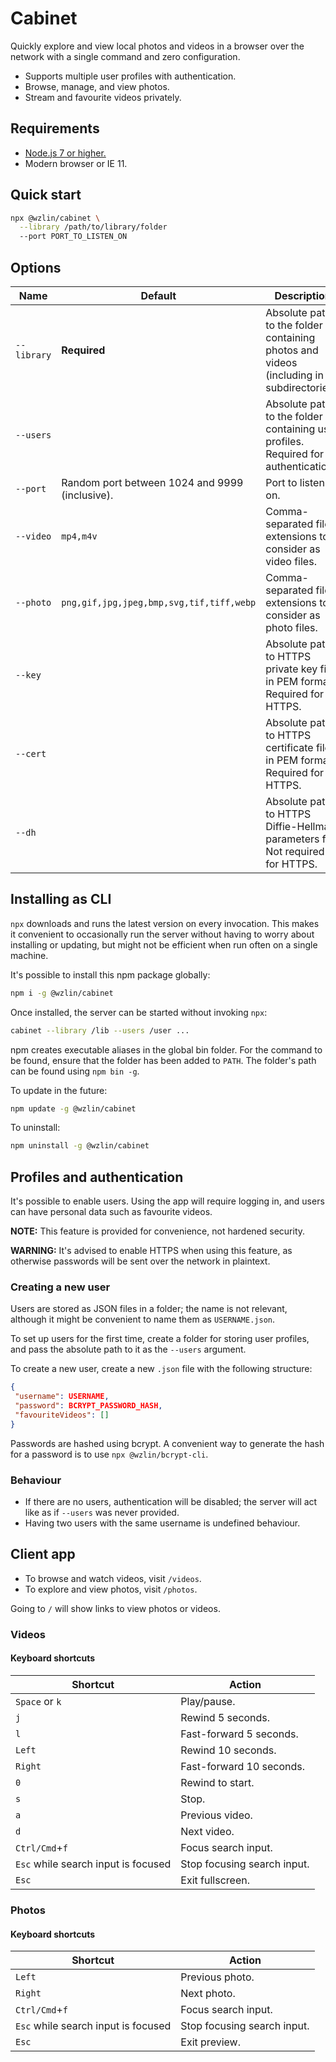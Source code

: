 # Cabinet

Quickly explore and view local photos and videos in a browser over the network
with a single command and zero configuration.

- Supports multiple user profiles with authentication.
- Browse, manage, and view photos.
- Stream and favourite videos privately.

## Requirements

- [Node.js 7 or higher.](https://nodejs.org)
- Modern browser or IE 11.

## Quick start

```bash
npx @wzlin/cabinet \
  --library /path/to/library/folder
  --port PORT_TO_LISTEN_ON
```

## Options

|Name|Default|Description|
|---|---|---|
|`--library`|**Required**|Absolute path to the folder containing photos and videos (including in subdirectories).|
|`--users`||Absolute path to the folder containing user profiles. Required for authentication.|
|`--port`|Random port between 1024 and 9999 (inclusive).|Port to listen on.|
|`--video`|`mp4,m4v`|Comma-separated file extensions to consider as video files.|
|`--photo`|`png,gif,jpg,jpeg,bmp,svg,tif,tiff,webp`|Comma-separated file extensions to consider as photo files.|
|`--key`||Absolute path to HTTPS private key file in PEM format. Required for HTTPS.|
|`--cert`||Absolute path to HTTPS certificate file in PEM format. Required for HTTPS.|
|`--dh`||Absolute path to HTTPS Diffie-Hellman parameters file. Not required for HTTPS.|

## Installing as CLI

`npx` downloads and runs the latest version on every invocation. This makes it convenient to occasionally run the server without having to worry about installing or updating, but might not be efficient when run often on a single machine.

It's possible to install this npm package globally:

```bash
npm i -g @wzlin/cabinet
```

Once installed, the server can be started without invoking `npx`:

```bash
cabinet --library /lib --users /user ...
```

npm creates executable aliases in the global bin folder. For the command to be found, ensure that the folder has been added to `PATH`. The folder's path can be found using `npm bin -g`.

To update in the future:

```bash
npm update -g @wzlin/cabinet
```

To uninstall:

```bash
npm uninstall -g @wzlin/cabinet
```

## Profiles and authentication

It's possible to enable users. Using the app will require logging in, and users can have personal data such as favourite videos.

**NOTE:** This feature is provided for convenience, not hardened security.

**WARNING:** It's advised to enable HTTPS when using this feature, as otherwise passwords will be sent over the network in plaintext.

### Creating a new user

Users are stored as JSON files in a folder; the name is not relevant, although it might be convenient to name them as `USERNAME.json`. 

To set up users for the first time, create a folder for storing user profiles, and pass the absolute path to it as the `--users` argument.

To create a new user, create a new `.json` file with the following structure:

```json
{
 "username": USERNAME,
 "password": BCRYPT_PASSWORD_HASH,
 "favouriteVideos": []
}
```

Passwords are hashed using bcrypt. A convenient way to generate the hash for a password is to use `npx @wzlin/bcrypt-cli`.

### Behaviour

- If there are no users, authentication will be disabled; the server will act like as if `--users` was never provided.
- Having two users with the same username is undefined behaviour.

## Client app

- To browse and watch videos, visit `/videos`.
- To explore and view photos, visit `/photos`.

Going to `/` will show links to view photos or videos.

### Videos

#### Keyboard shortcuts

|Shortcut|Action|
|---|---|
|`Space` or `k`|Play/pause.|
|`j`|Rewind 5 seconds.|
|`l`|Fast-forward 5 seconds.|
|`Left`|Rewind 10 seconds.|
|`Right`|Fast-forward 10 seconds.|
|`0`|Rewind to start.|
|`s`|Stop.|
|`a`|Previous video.|
|`d`|Next video.|
|`Ctrl/Cmd`+`f`|Focus search input.|
|`Esc` while search input is focused|Stop focusing search input.|
|`Esc`|Exit fullscreen.|

### Photos

#### Keyboard shortcuts

|Shortcut|Action|
|---|---|
|`Left`|Previous photo.|
|`Right`|Next photo.|
|`Ctrl/Cmd`+`f`|Focus search input.|
|`Esc` while search input is focused|Stop focusing search input.|
|`Esc`|Exit preview.|
